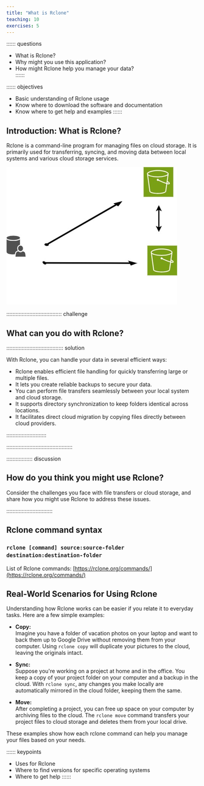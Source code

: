 ```yaml
---
title: "What is Rclone"
teaching: 10
exercises: 5
---
```



:::::: questions  
 -  What is Rclone?  
-   Why might you use this application?  
-   How might Rclone help you manage your data?   
::::::  

:::::: objectives  
-   Basic understanding of Rclone usage 
-   Know where to download the software and documentation
-   Know where to get help and examples 
::::::

## Introduction: What is Rclone?

Rclone is a command-line program for managing files on cloud storage. It is primarily used  for transferring, syncing, and moving data between local systems and various cloud storage services. 

![Test Illustration](test-illustration.jpg)


:::::::::::::::::::::::::::::::::::: challenge

## What can you do with Rclone?

::::::::::::::::::::::::::::::::::::: solution

With Rclone, you can handle your data in several efficient ways:

- Rclone enables efficient file handling for quickly transferring large or multiple files.
- It lets you create reliable backups to secure your data.
- You can perform file transfers seamlessly between your local system and cloud storage.
- It supports directory synchronization to keep folders identical across locations.
- It facilitates direct cloud migration by copying files directly between cloud providers.

::::::::::::::::::::::::::

:::::::::::::::::::::::::::::::::::::::::::

::::::::::::::::: discussion
## How do you think you might use Rclone?  

Consider the challenges you face with file transfers or cloud storage, and share how you might use Rclone to address these issues.

::::::::::::::::::::::::::::::

## Rclone command syntax

### `rclone [command] source:source-folder  destination:destination-folder`

List of Rclone commands: [https://rclone.org/commands/](https://rclone.org/commands/) 

## Real-World Scenarios for Using Rclone

Understanding how Rclone works can be easier if you relate it to everyday tasks. Here are a few simple examples:

- **Copy:**  
  Imagine you have a folder of vacation photos on your laptop and want to back them up to Google Drive without removing them from your computer. Using `rclone copy` will duplicate your pictures to the cloud, leaving the originals intact.

- **Sync:**  
  Suppose you're working on a project at home and in the office. You keep a copy of your project folder on your computer and a backup in the cloud. With `rclone sync`, any changes you make locally are automatically mirrored in the cloud folder, keeping them the same.

- **Move:**  
  After completing a project, you can free up space on your computer by archiving files to the cloud. The `rclone move` command transfers your project files to cloud storage and deletes them from your local drive.

These examples show how each rclone command can help you manage your files based on your needs.

:::::: keypoints
 - Uses for Rclone
 - Where to find versions for specific operating systems
 - Where to get help
::::::

